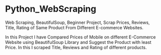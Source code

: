# Python_WebScraping
Web Scraping, BeautifulSoup, Beginner Project, Scrap Prices, Reviews, Title, Rating of Same Product From Different E-commerce Websites.


In this Project I have Compared Prices of Mobile on different E-Commerce Website using BeautifulSoup Library and Suggest the Product with least Price. In this I scraped Title, Reviews and Rating of different products. 
